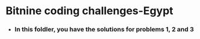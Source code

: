 # Bitnine coding challenges-Egypt

- ###  In this foldler, you have the solutions for problems 1, 2 and 3 
